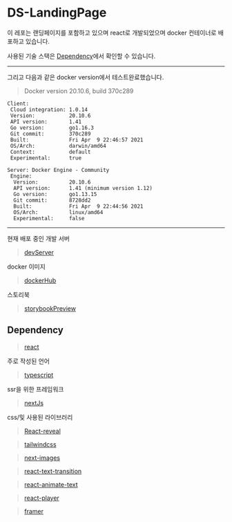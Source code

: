 # DS-LandingPage

이 레포는 랜딩페이지를 포함하고 있으며 react로 개발되었으며 docker 컨테이너로 배포하고 있습니다.

사용된 기술 스택은 [Dependency](#Dependency)에서 확인할 수 있습니다.

---

그리고 다음과 같은 docker version에서 테스트완료했습니다.

> Docker version 20.10.6, build 370c289

```
Client:
 Cloud integration: 1.0.14
 Version:           20.10.6
 API version:       1.41
 Go version:        go1.16.3
 Git commit:        370c289
 Built:             Fri Apr  9 22:46:57 2021
 OS/Arch:           darwin/amd64
 Context:           default
 Experimental:      true

Server: Docker Engine - Community
 Engine:
  Version:          20.10.6
  API version:      1.41 (minimum version 1.12)
  Go version:       go1.13.15
  Git commit:       8728dd2
  Built:            Fri Apr  9 22:44:56 2021
  OS/Arch:          linux/amd64
  Experimental:     false

```

---

현재 배포 중인 개발 서버

> [devServer][devserverlink]

docker 이미지

> [dockerHub][dockerhublink]

스토리북

> [storybookPreview][storybookpreviewlink]

## Dependency

> [react][reactlink]

주로 작성된 언어

> [typescript][typescriptlink]

ssr을 위한 프레임워크

> [nextJs][nextjslink]

css/및 사용된 라이브러리

> [React-reveal][react-reveal-link]

> [tailwindcss][tailwindcsslink]

> [next-images][next-imageslink]

> [react-text-transition][react-text-transitionlink]

> [react-animate-text][react-animate-textlink]

> [react-player][react-playerlink]

> [framer][framerlink]

[reactlink]: https://reactjs.org/
[react-reveal-link]: https://www.react-reveal.com/
[tailwindcsslink]: https://tailwindcss.com/
[typescriptlink]: https://www.typescriptlang.org/
[nextjslink]: https://nextjs.org/
[golanglink]: https://golang.org/
[next-imageslink]: https://github.com/twopluszero/next-images
[storybookpreviewlink]: https://aglide100.github.io/DS-LandingPage/
[devserverlink]: http://146.56.166.229
[react-text-transitionlink]: https://github.com/WinterCore/react-text-transition
[react-animate-textlink]: https://github.com/prztrz/react-animate-text
[dockerhublink]: https://hub.docker.com/r/aglide100/ds-landing-page
[react-playerlink]: https://github.com/CookPete/react-player
[framerlink]: https://www.framer.com/
[playbacksvglink]: https://www.svgrepo.com/svg/13672/play-button
